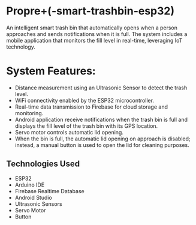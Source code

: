 # Propre+(-smart-trashbin-esp32)
An intelligent smart trash bin that automatically opens when a person approaches and sends notifications when it is full. The system includes a mobile application that monitors the fill level in real-time, leveraging IoT technology.

# System Features:
- Distance measurement using an Ultrasonic Sensor to detect the trash level.
- WiFi connectivity enabled by the ESP32 microcontroller.
- Real-time data transmission to Firebase for cloud storage and monitoring.
- Android application receive notifications when the trash bin is full and displays the fill level of the trash bin with its GPS location.
- Servo motor controls automatic lid opening.
- When the bin is full, the automatic lid opening on approach is disabled; instead, a manual button is used to open the lid for cleaning purposes.

## Technologies Used
- ESP32
- Arduino IDE
- Firebase Realtime Database
- Android Studio
- Ultrasonic Sensors
- Servo Motor
- Button 
